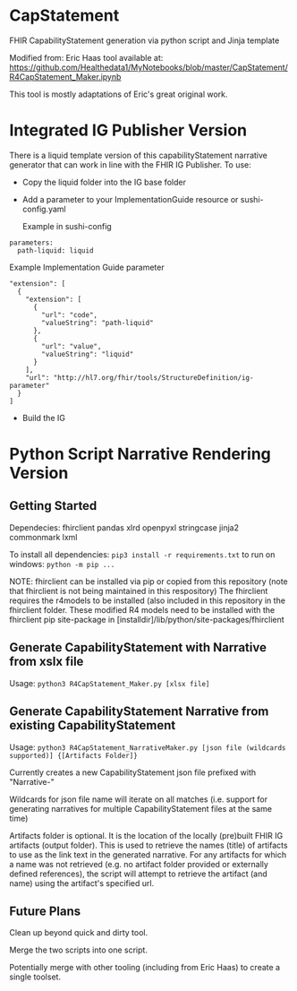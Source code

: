 # CapStatement
FHIR CapabilityStatement generation via python script and Jinja template

Modified from: Eric Haas tool available at: https://github.com/Healthedata1/MyNotebooks/blob/master/CapStatement/R4CapStatement_Maker.ipynb

This tool is mostly adaptations of Eric's great original work.

# Integrated IG Publisher Version
There is a liquid template version of this capabilityStatement narrative generator that can work in line with the FHIR IG Publisher. 
To use:
- Copy the liquid folder into the IG base folder
- Add a parameter to your ImplementationGuide resource or sushi-config.yaml

  Example in sushi-config
```
parameters:   
  path-liquid: liquid
```
Example Implementation Guide parameter
```
"extension": [
  {
    "extension": [
      {
        "url": "code",
        "valueString": "path-liquid"
      },
      {
        "url": "value",
        "valueString": "liquid"
      }
    ],
    "url": "http://hl7.org/fhir/tools/StructureDefinition/ig-parameter"
  }
]
```

- Build the IG

# Python Script Narrative Rendering Version
## Getting Started

Dependecies: 
    fhirclient 
    pandas
    xlrd
    openpyxl
    stringcase
    jinja2
    commonmark
    lxml


To install all dependencies: `pip3 install -r requirements.txt`
to run on windows: `python -m pip ...`

NOTE: fhirclient can be installed via pip or copied from this repository (note that fhirclient is not being maintained in this respository)
The fhirclient requires the r4models to be installed (also included in this repository in the fhirclient folder. These modified R4 models need to be installed with the fhirclient pip site-package in [installdir]/lib/python/site-packages/fhirclient


## Generate CapabilityStatement with Narrative from xslx file

Usage: `python3 R4CapStatement_Maker.py [xlsx file]`

## Generate CapabilityStatement Narrative from existing CapabilityStatement

Usage: `python3 R4CapStatement_NarrativeMaker.py [json file (wildcards supported)] {[Artifacts Folder]}`

Currently creates a new CapabilityStatement json file prefixed with "Narrative-" 

Wildcards for json file name will iterate on all matches (i.e. support for generating narratives for multiple CapabilityStatement files at the same time)

Artifacts folder is optional. It is the location of the locally (pre)built FHIR IG artifacts (output folder). This is used to retrieve the names (title) of artifacts to use as the link text in the generated narrative. 
For any artifacts for which a name was not retrieved (e.g. no artifact folder provided or externally defined references), the script will attempt to retrieve the artifact (and name) using the artifact's specified url.


## Future Plans

Clean up beyond quick and dirty tool.

Merge the two scripts into one script.

Potentially merge with other tooling (including from Eric Haas) to create a single toolset.
